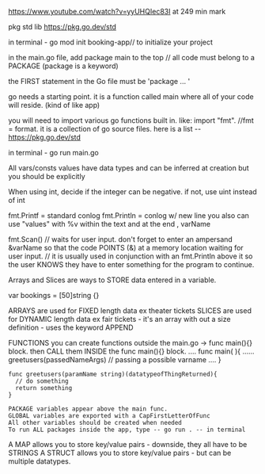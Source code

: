 https://www.youtube.com/watch?v=yyUHQIec83I
at 249 min mark

pkg std lib
https://pkg.go.dev/std

in terminal - go mod init booking-app// to initialize your project

in the main.go file, add package main to the top // all code must belong to a PACKAGE (package is a keyword)

the FIRST statement in the Go file must be 'package ... '

go needs a starting point. it is a function called main where all of your code will reside. (kind of like app)

you will need to import various go functions built in. like:
import "fmt". //fmt = format. it is a collection of go source files. here is a list -- https://pkg.go.dev/std

in terminal - go run main.go

All vars/consts values have data types and can be inferred at creation but you should be explicitly

When using int, decide if the integer can be negative. if not, use uint instead of int

fmt.Printf = standard conlog
fmt.Println = conlog w/ new line
you also can use "values" with %v within the text and at the end , varName

fmt.Scan() // waits for user input. don't forget to enter an ampersand &varName so that the code POINTS (&) at a memory location waiting for user input.
// it is usually used in conjunction with an fmt.Println above it so the user KNOWS they have to enter something for the program to continue.

Arrays and Slices are ways to STORE data entered in a variable.

<!-- var bookings = [definelength ]data type is string {elementvalues}
an array datatype consists of the number of elements it will contain along with their type = [50]string .  ps arrays are zero-based-->

var bookings = [50]string {}

ARRAYS are used for FIXED length data ex theater tickets
SLICES are used for DYNAMIC length data ex fair tickets - it's an array with out a size definition - uses the keyword APPEND

FUNCTIONS
you can create functions outside the main.go -> func main(){} block.
then CALL them INSIDE the func main(){} block.
.... func main( ){
...... greetusers(passedNameArgs) // passing a possible varname
.... }

    func greetusers(paramName string)(datatypeofThingReturned){
      // do something
      return something
    }

    PACKAGE variables appear above the main func.
    GLOBAL variables are exported with a CapFirstLetterOfFunc
    All other variables should be created when needed
    To run ALL packages inside the app, type -- go run . -- in terminal

A MAP allows you to store key/value pairs - downside, they all have to be STRINGS
A STRUCT allows you to store key/value pairs - but can be multiple datatypes.
